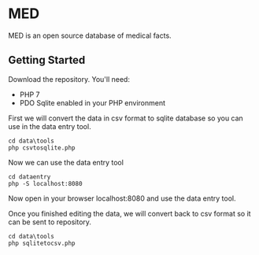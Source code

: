 # MED

MED is an open source database of medical facts.

## Getting Started

Download the repository. You'll need:

* PHP 7
* PDO Sqlite enabled in your PHP environment

First we will convert the data in csv format to sqlite database so you can use in the data entry tool.

```
cd data\tools
php csvtosqlite.php
```

Now we can use the data entry tool

```
cd dataentry
php -S localhost:8080
```

Now open in your browser localhost:8080 and use the data entry tool.

Once you finished editing the data, we will convert back to csv format so it can be sent to repository.

```
cd data\tools
php sqlitetocsv.php
```